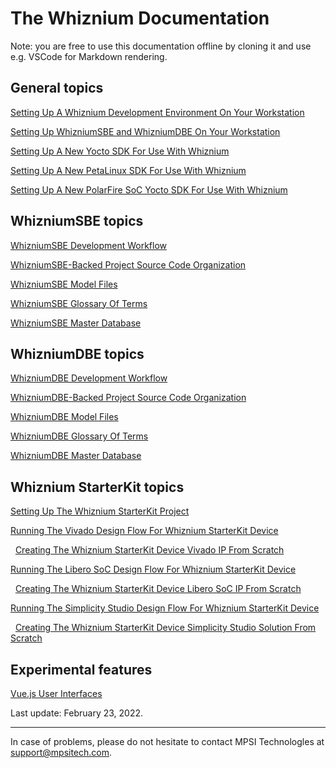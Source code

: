 # The Whiznium Documentation

Note: you are free to use this documentation offline by cloning it and use e.g. VSCode for Markdown rendering.

## General topics

[Setting Up A Whiznium Development Environment On Your Workstation](./setup.md)

[Setting Up WhizniumSBE and WhizniumDBE On Your Workstation](./setup_sbedbe.md)

[Setting Up A New Yocto SDK For Use With Whiznium](./setup_yocto.md)

[Setting Up A New PetaLinux SDK For Use With Whiznium](./setup_peta.md)

[Setting Up A New PolarFire SoC Yocto SDK For Use With Whiznium](./setup_riscv.md)

<!-- [Working With Cloud-based Whiznium (WaaS)](./whiz_cloud.md) -->

## WhizniumSBE topics

[WhizniumSBE Development Workflow](./sbe.md)

[WhizniumSBE-Backed Project Source Code Organization](./sbeincl.md)

[WhizniumSBE Model Files](./sbemdl.md)

[WhizniumSBE Glossary Of Terms](./sbegloss.md)

[WhizniumSBE Master Database](./sbedb.md)

## WhizniumDBE topics

[WhizniumDBE Development Workflow](./dbe.md)

[WhizniumDBE-Backed Project Source Code Organization](./dbeincl.md)

[WhizniumDBE Model Files](./dbemdl.md)

[WhizniumDBE Glossary Of Terms](./dbegloss.md)

[WhizniumDBE Master Database](./dbedb.md)

## Whiznium StarterKit topics

[Setting Up The Whiznium StarterKit Project](./wzsk.md)

[Running The Vivado Design Flow For Whiznium StarterKit Device](./wskd_vivado.md)

&nbsp;&nbsp;[Creating The Whiznium StarterKit Device Vivado IP From Scratch](./wskdip_vivado.md)

[Running The Libero SoC Design Flow For Whiznium StarterKit Device](./wskd_libero.md)

&nbsp;&nbsp;[Creating The Whiznium StarterKit Device Libero SoC IP From Scratch](./wskdip_libero.md)

[Running The Simplicity Studio Design Flow For Whiznium StarterKit Device](./wskd_splcty.md)

&nbsp;&nbsp;[Creating The Whiznium StarterKit Device Simplicity Studio Solution From Scratch](./wskdsln_splcty.md)

## Experimental features

[Vue.js User Interfaces](./vuejs.md)

Last update: February 23, 2022.

---

In case of problems, please do not hesitate to contact MPSI Technologles at [support@mpsitech.com](mailto:support@mpsitech.com).
